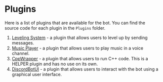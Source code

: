 ﻿# Plugins
Here is a list of plugins that are available for the bot. You can find the source code for each plugin in the `Plugins` folder.
1. [Leveling System](./Plugins/LevelingSystem) - a plugin that allows users to level up by sending messages.
2. [Music Player](./Plugins/MusicPlayer) - a plugin that allows users to play music in a voice channel.
3. [CppWrapper](./Plugins/CppWrapper) - a plugin that allows users to run C++ code. This is a HELPER plugin and has no use on its own.
4. [DiscordBotUI](./Plugins/DiscordBotUI) - a plugin that allows users to interact with the bot using a graphical user interface.